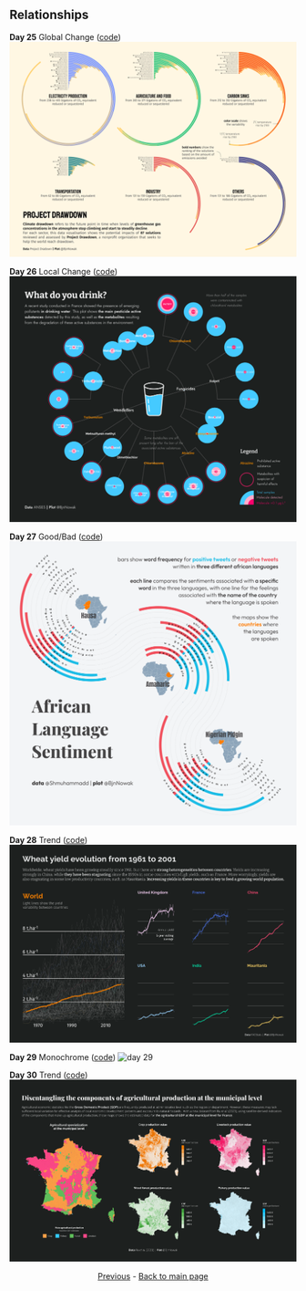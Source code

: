 ## Relationships

**Day 25** Global Change ([code](https://github.com/BjnNowak/TidyTuesday/blob/main/SC_drawdown.R))
![day 25](fig/day25.png)

**Day 26** Local Change ([code](https://github.com/BjnNowak/TidyTuesday/blob/main/SC_Anses.R))
![day 26](fig/day26.png)

**Day 27** Good/Bad ([code](https://github.com/BjnNowak/TidyTuesday/blob/main/SC_language.R))
![day 27](fig/day27.png)

**Day 28** Trend ([code](https://github.com/BjnNowak/TidyTuesday/blob/main/SC_Wheat_Trend.R))
![day 28](fig/day28.png)

**Day 29** Monochrome ([code](https://github.com/BjnNowak/TidyTuesday/blob/main/SC_Wheat_Trend_France.R))
![day 29](fig/day29.png)

**Day 30** Trend ([code](https://github.com/BjnNowak/TidyTuesday/blob/main/SC_Production.R))
![day 30](fig/day30.png)


<center><a href="https://bjnnowak.github.io/30DayChartChallenge/time_series.html">Previous</a> - <a href="https://bjnnowak.github.io/30DayChartChallenge/">Back to main page</a></center>
